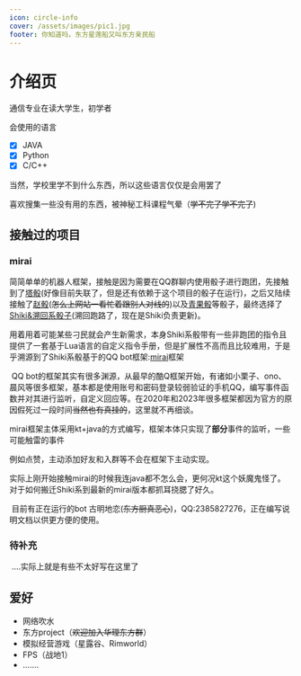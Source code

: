 ```yaml
---
icon: circle-info
cover: /assets/images/pic1.jpg
footer: 你知道吗，东方星莲船又叫东方亲民船
---
```


# 介绍页

通信专业在读大学生，初学者

会使用的语言

- [x] JAVA
- [x] Python
- [x] C/C++

当然，学校里学不到什么东西，所以这些语言仅仅是会用罢了

喜欢搜集一些没有用的东西，被神秘工科课程气晕（~~学不完了学不完了~~)



## 接触过的项目



### mirai

​	简简单单的机器人框架，接触是因为需要在QQ群聊内使用骰子进行跑团，先接触到了[塔骰](https://github.com/SitaNya/SinaNya)(好像目前失联了，但是还有依赖于这个项目的骰子在运行)，之后又陆续接触了[赵骰](https://trpgbot.com/)(~~怎么上网站一看忙着跟别人对线的~~)以及[青果骰](https://wiki.dice.center/)等骰子，最终选择了[Shiki&溯回系骰子](https://forum.kokona.tech/)(溯回跑路了，现在是Shiki负责更新)。

​	用着用着可能某些刁民就会产生新需求，本身Shiki系骰带有一些非跑团的指令且提供了一套基于Lua语言的自定义指令手册，但是扩展性不高而且比较难用，于是乎溯源到了Shiki系骰基于的QQ bot框架:[mirai](https://github.com/mamoe/mirai)框架

​	QQ bot的框架其实有很多渊源，从最早的酷Q框架开始，有诸如小栗子、ono、晨风等很多框架，基本都是使用账号和密码登录较弱验证的手机QQ，编写事件函数并对其进行监听，自定义回应等。在2020年和2023年很多框架都因为官方的原因假死过一段时间~~当然也有真挂的~~，这里就不再细谈。

​	mirai框架主体采用kt+java的方式编写，框架本体只实现了**部分**事件的监听，一些可能触雷的事件

例如点赞，主动添加好友和入群等不会在框架下主动实现。

​	实际上刚开始接触mirai的时候我连java都不怎么会，更何况kt这个妖魔鬼怪了。对于如何搬迁Shiki系到最新的mirai版本都抓耳挠腮了好久。

​	目前有正在运行的bot 古明地恋(~~东方厨真恶心~~)，QQ:2385827276，正在编写说明文档以供更方便的使用。



### 待补充

​	....实际上就是有些不太好写在这里了



## 爱好

- 网络吹水
- 东方project（~~欢迎加入华理东方群~~）
- 模拟经营游戏（星露谷、Rimworld）
- FPS（战地1）
- .......









